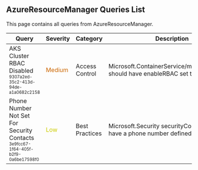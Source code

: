 ## AzureResourceManager Queries List
This page contains all queries from AzureResourceManager.

|            Query             |Severity|Category|Description|Help|
|------------------------------|--------|--------|-----------|----|
|AKS Cluster RBAC Disabled<br/><sup><sub>9307a2ed-35c2-413d-94de-a1a0682c2158</sub></sup>|<span style="color:#C60">Medium</span>|Access Control|Microsoft.ContainerService/managedClusters should have enableRBAC set to true|<a href="https://docs.microsoft.com/en-us/azure/templates/microsoft.containerservice/managedclusters?tabs=json">Documentation</a><br/>|
|Phone Number Not Set For Security Contacts<br/><sup><sub>3e9fcc67-1f64-405f-b2f9-0a6be17598f0</sub></sup>|<span style="color:#CC0">Low</span>|Best Practices|Microsoft.Security securityContacts should have a phone number defined|<a href="https://docs.microsoft.com/en-us/azure/templates/microsoft.security/securitycontacts?tabs=json">Documentation</a><br/>|
